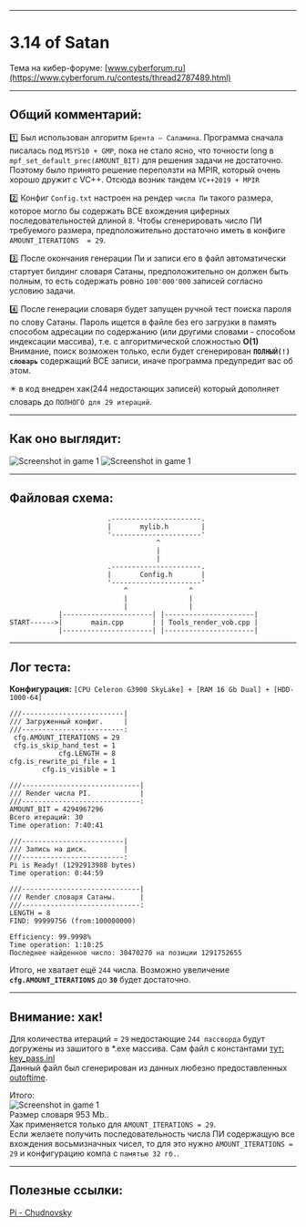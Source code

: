 ____
# 3.14 of Satan

Тема на кибер-форуме:
[www.cyberforum.ru](https://www.cyberforum.ru/contests/thread2787489.html)
____
## Общий комментарий:

:one: Был использован алгоритм `Брента — Саламина`. Программа сначала писалась под `MSYS10 + GMP`, пока не стало ясно, что точности long в `mpf_set_default_prec(AMOUNT_BIT)` для решения задачи не достаточно. Поэтому было принято решение переползти на MPIR, который очень хорошо дружит с VC++. Отсюда возник тандем `VC++2019 + MPIR`

:two: Конфиг `Config.txt` настроен на рендер `числа Пи` такого размера, которое могло бы содержать ВСЕ вхождения циферных последовательностей длиной `8`. Чтобы сгенерировать число ПИ требуемого размера,
предположительно достаточно иметь в конфиге `AMOUNT_ITERATIONS  = 29`.

:three: После окончания генерации Пи и записи его в файл автоматичеcки стартует билдинг словаря Сатаны, предположительно он должен быть полным, то есть содержать ровно `100'000'000` записей согласно условию задачи.

:four: После генерации словаря будет запущен ручной тест поиска пароля по слову Сатаны. Пароль ищется в файле без его загрузки в память способом адресации по содержанию (или другими словами - способом индексации массива), т.е. с алгоритмической сложностью **O(1)** Внимание, поиск возможен только, если будет сгенерирован **`ПОЛНЫЙ(!) словарь`** содержащий ВСЕ записи, иначе программа предупредит вас об этом.

:eight_pointed_black_star: в код внедрен хак(244 недостающих записей) который дополняет словарь до `ПОЛНОГО для 29 итераций`.
____
## Как оно выглядит:

![Screenshot in game 1](!/screenshot_01.png)
![Screenshot in game 1](!/screenshot_02.png)
____
## Файловая схема:    

                            .----------------------. 
                            |       mylib.h        |
                            '----------------------'
                                        ^
                                        |
                                        |
                            .----------------------.
                            |       Config.h       |
                            '----------------------'
                                ^               ^
                                |               |
                                |               |
                |----------------------| |----------------------|
    START------>|       main.cpp       | | Tools_render_vob.cpp |
                |----------------------| |----------------------|
____
## Лог теста:

**Конфигурация:** `[CPU Celeron G3900 SkyLake] + [RAM 16 Gb Dual] + [HDD-1000-64]`

```
///-------------------------|
/// Загруженный конфиг.     |
///-------------------------:
 cfg.AMOUNT_ITERATIONS = 29
 cfg.is_skip_hand_test = 1
            cfg.LENGTH = 8
cfg.is_rewrite_pi_file = 1
        cfg.is_visible = 1

///-----------------------------|
/// Render числа PI.            |
///-----------------------------:
AMOUNT_BIT = 4294967296
Всего итераций: 30
Time operation: 7:40:41

///-------------------------|
/// Запись на диск.         |
///-------------------------:
Pi is Ready! (1292913988 bytes)
Time operation: 0:44:59

///-----------------------------|
/// Render словаря Сатаны.      |
///-----------------------------:
LENGTH = 8
FIND: 99999756 (from:100000000)

Efficiency: 99.9998%
Time operation: 1:10:25
Последнее найденное число: 30470270 на позиции 1291752655
```

Итого, не  хватает ещё `244` числа.
Возможно увеличение **`cfg.AMOUNT_ITERATIONS`** до **`30`** будет достаточно.

____
## Внимание: хак!

Для количества итераций = `29` недостающие `244 пассворда` будут догружены из зашитого в *.exe массива.
Сам файл с константами [тут: key_pass.inl](https://github.com/BDOTimer/Satana/blob/main/Project-VC%2B%2B2019/Satan/Sources/key_pass.inl)    
Данный файл был сгенерирован из данных любезно предоставленных [outoftime](https://www.cyberforum.ru/post15350704.html).    
    
Итого:    
![Screenshot in game 1](!/screenshot_03.png)    
Размер словаря 953 Mb..    
Хак применяется только для `AMOUNT_ITERATIONS = 29`.    
Если желаете получить последовательность числа ПИ содержащую все вхождения восьмизначных чисел, то для это нужно `AMOUNT_ITERATIONS = 29` и конфигурацию компа с `памятью 32 гб.`.    

____
## Полезные ссылки:

[Pi - Chudnovsky](https://www.craig-wood.com/nick/articles/pi-chudnovsky/)
